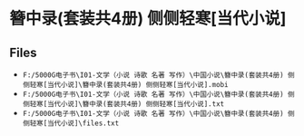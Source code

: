 # 簪中录(套装共4册) 侧侧轻寒[当代小说]

## Files

- `F:/5000G电子书\I01-文学（小说 诗歌 名著 写作）\中国小说\簪中录(套装共4册) 侧侧轻寒[当代小说]\簪中录(套装共4册) 侧侧轻寒[当代小说].mobi`
- `F:/5000G电子书\I01-文学（小说 诗歌 名著 写作）\中国小说\簪中录(套装共4册) 侧侧轻寒[当代小说]\簪中录(套装共4册) 侧侧轻寒[当代小说].txt`
- `F:/5000G电子书\I01-文学（小说 诗歌 名著 写作）\中国小说\簪中录(套装共4册) 侧侧轻寒[当代小说]\files.txt`
